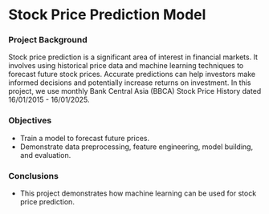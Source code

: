 # Stock Price Prediction Model
### Project Background
Stock price prediction is a significant area of interest in financial markets. It involves using historical price data and machine learning techniques to forecast future stock prices. Accurate predictions can help investors make informed decisions and potentially increase returns on investment. In this project, we use monthly Bank Central Asia (BBCA) Stock Price History dated 16/01/2015 - 16/01/2025.

### Objectives
- Train a model to forecast future prices.
- Demonstrate data preprocessing, feature engineering, model building, and evaluation.

### Conclusions
- This project demonstrates how machine learning can be used for stock price prediction. 
